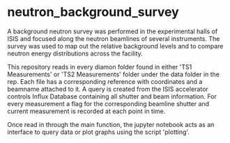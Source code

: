# neutron_background_survey

A background neutron survey was performed in the experimental halls of ISIS and focused along the neutron beamlines of several instruments. 
The survey was used to map out the relative background levels and to compare neutron energy distributions across the facility.

This repository reads in every diamon folder found in either 'TS1 Measurements' or 'TS2 Measurements' folder under the data folder in the rep. Each file has a corresponding reference
with coordinates and a beamname attached to it. 
A query is created from the ISIS accelerator controls Influx Database containing all shutter and beam information. For every measurement a flag for the corresponding
beamline shutter and current measurement is recorded at each point in time.

Once read in through the main function, the jupyter notebook acts as an interface to query data or plot graphs using the script 'plotting'.
